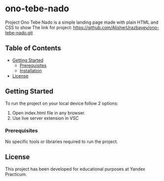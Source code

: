 # ono-tebe-nado
Project Ono Tebe Nado is a simple landing page made with plain HTML and CSS to show 
The link for project: https://github.com/AlisherUrazbayev/ono-tebe-nado.git
## Table of Contents

- [Getting Started](#getting-started)
  - [Prerequisites](#prerequisites)
  - [Installation](#installation)
- [License](#license)


## Getting Started

To run the project on your local device follow 2 options:
1) Open index.html file in any browser.
2) Use live server extension in VSC

### Prerequisites

No specific tools or libraries required to run the project.

## License

This project has been developed for educational purposes at Yandex Practicum.

